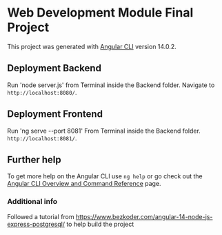 # Web Development Module Final Project

This project was generated with [Angular CLI](https://github.com/angular/angular-cli) version 14.0.2.

## Deployment Backend

Run 'node server.js' from Terminal inside the Backend folder. Navigate to `http://localhost:8080/`.

## Deployment Frontend

Run 'ng serve --port 8081' From Terminal inside the Backend folder. `http://localhost:8081/`.

## Further help

To get more help on the Angular CLI use `ng help` or go check out the [Angular CLI Overview and Command Reference](https://angular.io/cli) page.


### Additional info
Followed a tutorial from https://www.bezkoder.com/angular-14-node-js-express-postgresql/ to help build the project
